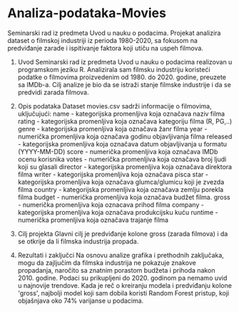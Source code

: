 # Analiza-podataka-Movies
Seminarski rad iz predmeta Uvod u nauku o podacima. Projekat analizira dataset o filmskoj industriji iz perioda 1980-2020, sa fokusom na predviđanje zarade i ispitivanje faktora koji utiču na uspeh filmova.

1. Uvod
Seminarski rad iz predmeta Uvod u nauku o podacima realizovan u programskom jeziku R. Analizirala sam filmsku industriju koristeći podatke o filmovima proizvedenim od 1980. do 2020. godine, preuzete sa IMDb-a. Cilj analize je bio da se istraži stanje filmske industrije i da se predvidi zarada filmova.

2. Opis podataka
Dataset movies.csv sadrži informacije o filmovima, uključujući:
    name - kategorijska promenljiva koja označava naziv filma
    rating - kategorijska promenljiva koja označava kategoriju filma (R, PG,..)
    genre - kategorijska promenljiva koja označava žanr filma
    year - numerička promenljiva koja označava godinu objavljivanja filma
    released - kategorijska promenljiva koja označava datum objavljivanja u formatu (YYYY-MM-DD)
    score - numerička promenljiva koja označava IMDb ocenu korisnika
    votes - numerička promenljiva koja označava broj ljudi koji su glasali
    director - kategorijska promenljiva koja označava direktora filma
    writer - kategorijska promenljiva koja označava pisca
    star - kategorijska promenljiva koja označava glumca/glumicu koji je zvezda filma
    country - kategorijska promenljiva koja označava zemlju porekla filma
    budget - numerička promenljiva koja označava budžet filma.
    gross - numerička promenljiva koja oznacava prihod filma
    company - kategorijska promenljiva koja označava produkcijsku kuću
    runtime - numerička promenljiva koja označava trajanje filma

3. Cilj projekta
Glavni cilj je predviđanje kolone gross (zarada filmova) i da se otkrije da li filmska industrija propada.

4. Rezultati i zaključci
Na osnovu analize grafika i prethodnih zaključaka, mogu da zajljučim da filmska industrija ne pokazuje znakove propadanja, naročito sa znatnim porastom budžeta i prihoda nakon 2010. godine. Podaci su prikupljeni do 2020. godinom pa nemamo uvid u najnovije trendove. Kada je reč o kreiranju modela i predviđanju kolone 'gross', najbolji model koji sam dobila koristi Random Forest pristup, koji objašnjava oko 74% varijanse u podacima.